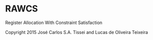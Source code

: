# RAWCS
Register Allocation With Constraint Satisfaction

Copyright 2015 José Carlos S.A. Tissei and Lucas de Oliveira Teixeira
